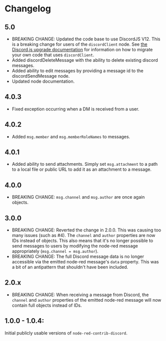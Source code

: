 # Changelog

## 5.0

* BREAKING CHANGE: Updated the code base to use DiscordJS V12. This is a breaking change for users of the `discordClient` node. See [the Discord.js upgrade documentation](https://v12.discordjs.guide/additional-info/changes-in-v12.html) for information on how to migrate your own code that uses `discordClient`.
* Added discordDeleteMessage with the ability to delete existing discord messages.
* Added ability to edit messages by providing a message id to the discordSendMessage node.
* Updated node documentation.

## 4.0.3

* Fixed exception occurring when a DM is received from a user.

## 4.0.2

* Added `msg.member` and `msg.memberRoleNames` to messages.

## 4.0.1

* Added ability to send attachments. Simply set `msg.attachment` to a path to a local file or public URL to add it as an attachment to a message.

## 4.0.0

* BREAKING CHANGE: `msg.channel` and `msg.author` are once again objects.

## 3.0.0

* BREAKING CHANGE: Reverted the change in 2.0.0. This was causing too many issues (such as #4). The `channel` and `author` properties are now IDs instead of objects. This also means that it's no longer possible to send messages to users by modifying the node-red message appropriately (`msg.channel = msg.author`).
* BREAKING CHANGE: The full Discord message data is no longer accessible via the emitted node-red message's `data` property. This was a bit of an antipattern that shouldn't have been included.

## 2.0.x

* BREAKING CHANGE: When receiving a message from Discord, the `channel` and `author` properties of the emitted node-red message will now contain full objects instead of IDs.

## 1.0.0 - 1.0.4:

Initial publicly usable versions of `node-red-contrib-discord`.
